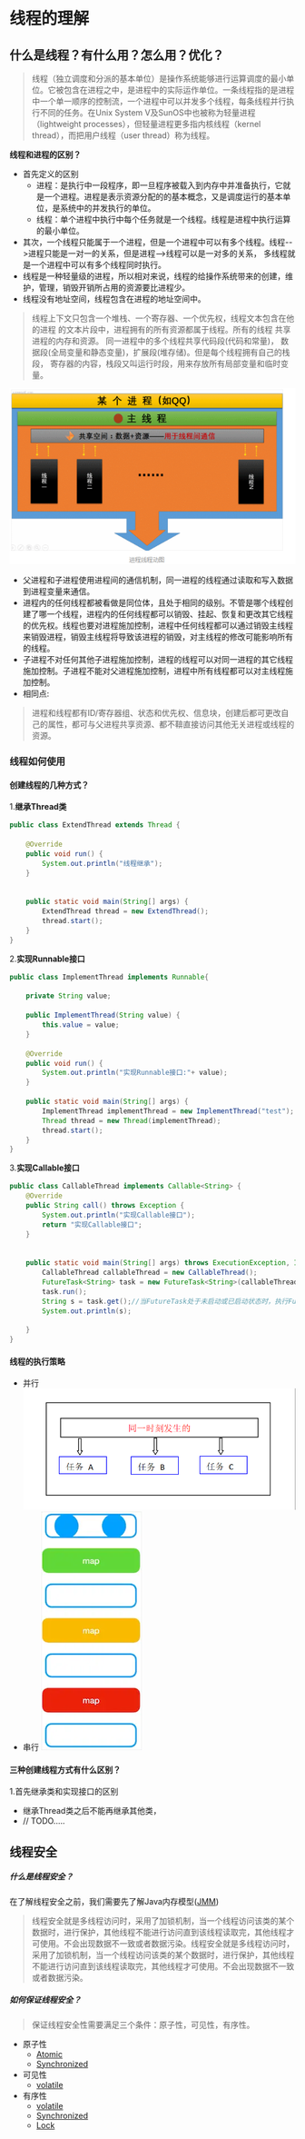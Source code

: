 # 线程的理解
## 什么是线程？有什么用？怎么用？优化？
> 线程（独立调度和分派的基本单位）是操作系统能够进行运算调度的最小单位。它被包含在进程之中，是进程中的实际运作单位。一条线程指的是进程中一个单一顺序的控制流，一个进程中可以并发多个线程，每条线程并行执行不同的任务。在Unix System V及SunOS中也被称为轻量进程（lightweight processes），但轻量进程更多指内核线程（kernel thread），而把用户线程（user thread）称为线程。
 
 **线程和进程的区别？**
- 首先定义的区别
    - 进程：是执行中一段程序，即一旦程序被载入到内存中并准备执行，它就是一个进程。进程是表示资源分配的的基本概念，又是调度运行的基本单位，是系统中的并发执行的单位。
    - 线程：单个进程中执行中每个任务就是一个线程。线程是进程中执行运算的最小单位。
 - 其次，一个线程只能属于一个进程，但是一个进程中可以有多个线程。线程-->进程只能是一对一的关系，但是进程-->线程可以是一对多的关系，
 多线程就是一个进程中可以有多个线程同时执行。
 - 线程是一种轻量级的进程，所以相对来说，线程的给操作系统带来的创建，维护，管理，销毁开销所占用的资源要比进程少。
 - 线程没有地址空间，线程包含在进程的地址空间中。
 > 线程上下文只包含一个堆栈、一个寄存器、一个优先权，线程文本包含在他的进程
  的文本片段中，进程拥有的所有资源都属于线程。所有的线程 共享进程的内存和资源。 同一进程中的多个线程共享代码段(代码和常量)，
  数据段(全局变量和静态变量)，扩展段(堆存储)。但是每个线程拥有自己的栈段， 寄存器的内容，栈段又叫运行时段，用来存放所有局部变量和临时变量。

   ![avatar](../picture/jvm/thread.png)
- 父进程和子进程使用进程间的通信机制，同一进程的线程通过读取和写入数据到进程变量来通信。
- 进程内的任何线程都被看做是同位体，且处于相同的级别。不管是哪个线程创建了哪一个线程，进程内的任何线程都可以销毁、挂起、恢复和更改其它线程的优先权。线程也要对进程施加控制，进程中任何线程都可以通过销毁主线程来销毁进程，销毁主线程将导致该进程的销毁，对主线程的修改可能影响所有的线程。
- 子进程不对任何其他子进程施加控制，进程的线程可以对同一进程的其它线程施加控制。子进程不能对父进程施加控制，进程中所有线程都可以对主线程施加控制。
- 相同点:
> 进程和线程都有ID/寄存器组、状态和优先权、信息块，创建后都可更改自己的属性，都可与父进程共享资源、都不鞥直接访问其他无关进程或线程的资源。
   
### 线程如何使用
#### 创建线程的几种方式？
1.**继承Thread类**
```java
public class ExtendThread extends Thread {

    @Override
    public void run() {
        System.out.println("线程继承");
    }


    public static void main(String[] args) {
        ExtendThread thread = new ExtendThread();
        thread.start();
    }
}
```
2.**实现Runnable接口**
```java
public class ImplementThread implements Runnable{

    private String value;

    public ImplementThread(String value) {
        this.value = value;
    }

    @Override
    public void run() {
        System.out.println("实现Runnable接口:"+ value);
    }

    public static void main(String[] args) {
        ImplementThread implementThread = new ImplementThread("test");
        Thread thread = new Thread(implementThread);
        thread.start();
    }
}
```
3.**实现Callable接口**
```java
public class CallableThread implements Callable<String> {
    @Override
    public String call() throws Exception {
        System.out.println("实现Callable接口");
        return "实现Callable接口";
    }


    public static void main(String[] args) throws ExecutionException, InterruptedException {
        CallableThread callableThread = new CallableThread();
        FutureTask<String> task = new FutureTask<String>(callableThread);
        task.run();
        String s = task.get();//当FutureTask处于未启动或已启动状态时，执行FutureTask.get()方法将导致调用线程阻塞。如果FutureTask处于已完成状态，调用FutureTask.get()方法将导致调用线程立即返回结果或者抛出异常
        System.out.println(s);

    }
}
```
#### 线程的执行策略
- 并行
![avatar](../picture/jvm/并行.jpg)
- 串行
![avatar](../picture/jvm/串行.gif)

#### 三种创建线程方式有什么区别？
1.首先继承类和实现接口的区别
- 继承Thread类之后不能再继承其他类，
- // TODO.....


## **线程安全**
##### 什么是线程安全？
在了解线程安全之前，我们需要先了解Java内存模型([JMM](../java-concurrence/JMM.md))
> 线程安全就是多线程访问时，采用了加锁机制，当一个线程访问该类的某个数据时，进行保护，其他线程不能进行访问直到该线程读取完，其他线程才可使用。不会出现数据不一致或者数据污染。线程安全就是多线程访问时，采用了加锁机制，当一个线程访问该类的某个数据时，进行保护，其他线程不能进行访问直到该线程读取完，其他线程才可使用。不会出现数据不一致或者数据污染。
##### 如何保证线程安全？
> 保证线程安全性需要满足三个条件：原子性，可见性，有序性。
 
- 原子性
    - [Atomic]()
    - [Synchronized](../java-concurrence/synchronized原理.md)
 - 可见性
    - [volatile](../java-concurrence/volatile分析.md)
 - 有序性
    - [volatile](../java-concurrence/volatile分析.md)
    - [Synchronized](../java-concurrence/synchronized原理.md)
    - [Lock]()






   

